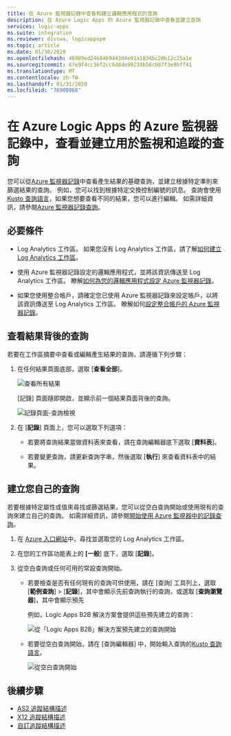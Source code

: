 ```yaml
---
title: 在 Azure 監視器記錄中查看和建立邏輯應用程式的查詢
description: 在 Azure Logic Apps 的 Azure 監視器記錄中查看並建立查詢
services: logic-apps
ms.suite: integration
ms.reviewer: divswa, logicappspm
ms.topic: article
ms.date: 01/30/2020
ms.openlocfilehash: 46989ed2468469443d4e91a1834bc20b12c25a1e
ms.sourcegitcommit: 67e9f4cc16f2cc6d8de99239b56cb87f3e9bff41
ms.translationtype: MT
ms.contentlocale: zh-TW
ms.lasthandoff: 01/31/2020
ms.locfileid: "76908068"
---
```

# <a name="view-and-create-queries-for-monitoring-and-tracking-in-azure-monitor-logs-for-azure-logic-apps"></a>在 Azure Logic Apps 的 Azure 監視器記錄中，查看並建立用於監視和追蹤的查詢

您可以從[Azure 監視器記錄](../log-analytics/log-analytics-overview.md)中查看產生結果的基礎查詢，並建立根據特定準則來篩選結果的查詢。 例如，您可以找到根據特定交換控制編號的訊息。 查詢會使用[Kusto 查詢語言](https://aka.ms/LogAnalyticsLanguageReference)，如果您想要查看不同的結果，您可以進行編輯。 如需詳細資訊，請參閱[Azure 監視器記錄查詢](../azure-monitor/log-query/query-language.md)。

## <a name="prerequisites"></a>必要條件

* Log Analytics 工作區。 如果您沒有 Log Analytics 工作區，請了解[如何建立 Log Analytics 工作區](../azure-monitor/learn/quick-create-workspace.md)。

* 使用 Azure 監視器記錄設定的邏輯應用程式，並將該資訊傳送至 Log Analytics 工作區。 瞭解[如何為您的邏輯應用程式設定 Azure 監視器記錄](../logic-apps/monitor-logic-apps.md)。

* 如果您使用整合帳戶，請確定您已使用 Azure 監視器記錄來設定帳戶，以將該資訊傳送至 Log Analytics 工作區。 瞭解如何[設定整合帳戶的 Azure 監視器記錄](../logic-apps/monitor-b2b-messages-log-analytics.md)。

## <a name="view-queries-behind-results"></a>查看結果背後的查詢

若要在工作區摘要中查看或編輯產生結果的查詢，請遵循下列步驟：

1. 在任何結果頁面底部，選取 [**查看全部**]。

   ![查看所有結果](./media/create-monitoring-tracking-queries/logic-app-see-all.png)

   [記錄] 頁面隨即開啟，並顯示前一個結果頁面背後的查詢。

   ![記錄頁面-查詢檢視](./media/create-monitoring-tracking-queries/view-query-behind-results.png)

1. 在 [**記錄**] 頁面上，您可以選取下列選項：

   * 若要將查詢結果當做資料表來查看，請在查詢編輯器底下選取 [**資料表**]。

   * 若要變更查詢，請更新查詢字串，然後選取 [**執行**] 來查看資料表中的結果。

## <a name="create-your-own-query"></a>建立您自己的查詢

若要根據特定屬性或值來尋找或篩選結果，您可以從空白查詢開始或使用現有的查詢來建立自己的查詢。 如需詳細資訊，請參閱[開始使用 Azure 監視器中的記錄查詢](../azure-monitor/log-query/get-started-queries.md)。

1. 在  [Azure 入口網站](https://portal.azure.com)中，尋找並選取您的 Log Analytics 工作區。

1. 在您的工作區功能表上的 **[一般**] 底下，選取 [**記錄**]。

1. 從空白查詢或任何可用的常設查詢開始。

   * 若要檢查是否有任何現有的查詢可供使用，請在 [查詢] 工具列上，選取 [**範例查詢**] > [**記錄**]，其中會顯示先前查詢執行的查詢，或選取 [**查詢瀏覽器**]，其中會顯示預先

     例如，Logic Apps B2B 解決方案會提供這些預先建立的查詢：

     ![從「Logic Apps B2B」解決方案預先建立的查詢開始](./media/create-monitoring-tracking-queries/b2b-prebuilt-queries.png)

   * 若要從空白查詢開始，請在 [查詢編輯器] 中，開始輸入查詢的[Kusto 查詢語言](../azure-monitor/log-query/query-language.md)。

     ![從空白查詢開始](./media/create-monitoring-tracking-queries/create-query-from-blank.png)

## <a name="next-steps"></a>後續步驟

* [AS2 追蹤結構描述](../logic-apps/logic-apps-track-integration-account-as2-tracking-schemas.md)
* [X12 追蹤結構描述](../logic-apps/logic-apps-track-integration-account-x12-tracking-schema.md)
* [自訂追蹤結構描述](../logic-apps/logic-apps-track-integration-account-custom-tracking-schema.md)